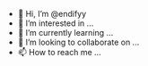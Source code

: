- 👋 Hi, I’m @endifyy
- 👀 I’m interested in ...
- 🌱 I’m currently learning ...
- 💞️ I’m looking to collaborate on ...
- 📫 How to reach me ...

<!---
endifyy/endifyy is a ✨ special ✨ repository because its `README.md` (this file) appears on your GitHub profile.
You can click the Preview link to take a look at your changes.
--->
